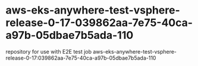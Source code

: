 # aws-eks-anywhere-test-vsphere-release-0-17-039862aa-7e75-40ca-a97b-05dbae7b5ada-110
repository for use with E2E test job aws-eks-anywhere-test-vsphere-release-0-17:039862aa-7e75-40ca-a97b-05dbae7b5ada-110
